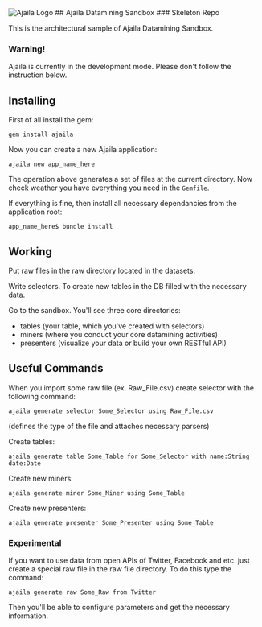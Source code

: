 <img src="https://raw.github.com/mac-r/Ajaila-Skeleton/master/ajaila_github.png" alt="Ajaila Logo">
## Ajaila Datamining Sandbox
### Skeleton Repo

This is the architectural sample of Ajaila Datamining Sandbox.

### Warning!
Ajaila is currently in the development mode. Please don't follow the instruction below.

## Installing 

First of all install the gem:
```
gem install ajaila
```	

Now you can create a new Ajaila application:
```
ajaila new app_name_here
```

The operation above generates a set of files at the current directory. Now check weather you have everything you need in the `Gemfile`.

If everything is fine, then install all necessary dependancies from the application root:
```
app_name_here$ bundle install
```

## Working 

Put raw files in the raw directory located in the datasets.

Write selectors. To create new tables in the DB filled with the necessary data.

Go to the sandbox. You'll see three core directories:
* tables (your table, which you've created with selectors)
* miners (where you conduct your core datamining activities)
* presenters (visualize your data or build your own RESTful API)

## Useful Commands

When you import some raw file (ex. Raw_File.csv) create selector with the following command:
```
ajaila generate selector Some_Selector using Raw_File.csv
```
(defines the type of the file and attaches necessary parsers)

Create tables:
```
ajaila generate table Some_Table for Some_Selector with name:String date:Date
```

Create new miners:
```
ajaila generate miner Some_Miner using Some_Table
```

Create new presenters:
```
ajaila generate presenter Some_Presenter using Some_Table
```

### Experimental

If you want to use data from open APIs of Twitter, Facebook and etc. just create a special raw file in the raw file directory. To do this type the command:
```
ajaila generate raw Some_Raw from Twitter
```

Then you'll be able to configure parameters and get the necessary information.
